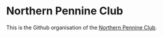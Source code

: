 # Northern Pennine Club

This is the Github organisation of the [Northern Pennine Club](https://northernpennineclub.org.uk/).
